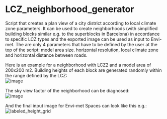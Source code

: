 # LCZ_neighborhood_generator
Script that creates a plan view of a city district according to local climate zone parameters. It can be used to create neighborhoods (with simplified building blocks similar e.g. to the superblocks in Barcelona)  in accordance to specific LCZ types and the exported image can be used as input to Envi-met.
The are only 4 parameters that have to be defined by the user at the top of the script: model area size. horizontal resolution, local climate zone and horizontal distance between roads.

Here is an example for a neighborhood with LCZ2 and a model area of 200x200 m2. Building heights of each block are generated randomly within the range defined by the LCZ:\
![image](https://github.com/user-attachments/assets/ad529f11-8a76-44ce-9c56-7981bece0086)

The sky view factor of the neighborhood can be diagnosed:\
![image](https://github.com/user-attachments/assets/0a79cf69-2ee5-4d29-b758-da8a2bc85313)

And the final input image for Envi-met Spaces can look like this e.g.:\
![labeled_height_grid](https://github.com/user-attachments/assets/e4b22cc6-a8aa-4600-9595-726596b0474f)
